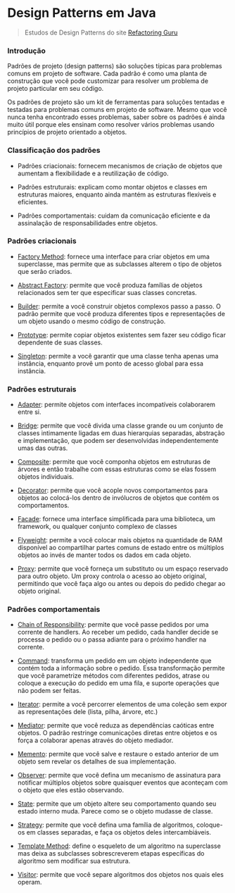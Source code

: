 # Design Patterns em Java

> Estudos de Design Patterns do site [Refactoring Guru](https://refactoring.guru/pt-br/design-patterns)

### Introdução

Padrões de projeto (design patterns) são soluções típicas para problemas comuns em projeto de software. Cada padrão é como uma planta de construção que você pode customizar para resolver um problema de projeto particular em seu código.

Os padrões de projeto são um kit de ferramentas para soluções tentadas e testadas para problemas comuns em projeto de software. Mesmo que você nunca tenha encontrado esses problemas, saber sobre os padrões é ainda muito útil porque eles ensinam como resolver vários problemas usando princípios de projeto orientado a objetos.

### Classificação dos padrões

- Padrões criacionais: fornecem mecanismos de criação de objetos que aumentam a flexibilidade e a reutilização de código.


- Padrões estruturais: explicam como montar objetos e classes em estruturas maiores, enquanto ainda mantém as estruturas flexíveis e eficientes.


- Padrões comportamentais: cuidam da comunicação eficiente e da assinalação de responsabilidades entre objetos.

### Padrões criacionais

- [Factory Method](factoryMethod.md): fornece uma interface para criar objetos em uma superclasse, mas permite que as subclasses alterem o tipo de objetos que serão criados.


- [Abstract Factory](abstractFactory.md): permite que você produza famílias de objetos relacionados sem ter que especificar suas classes concretas.


- [Builder](builder.md): permite a você construir objetos complexos passo a passo. O padrão permite que você produza diferentes tipos e representações de um objeto usando o mesmo código de construção.


- [Prototype](prototype.md): permite copiar objetos existentes sem fazer seu código ficar dependente de suas classes.


- [Singleton](singleton.md): permite a você garantir que uma classe tenha apenas uma instância, enquanto provê um ponto de acesso global para essa instância.

### Padrões estruturais

- [Adapter](adapter.md): permite objetos com interfaces incompatíveis colaborarem entre si.


- [Bridge](bridge.md): permite que você divida uma classe grande ou um conjunto de classes intimamente ligadas em duas hierarquias separadas, abstração e implementação, que podem ser desenvolvidas independentemente umas das outras.


- [Composite](composite.md): permite que você componha objetos em estruturas de árvores e então trabalhe com essas estruturas como se elas fossem objetos individuais.


- [Decorator](decorator.md): permite que você acople novos comportamentos para objetos ao colocá-los dentro de invólucros de objetos que contém os comportamentos.


- [Facade](facade.md): fornece uma interface simplificada para uma biblioteca, um framework, ou qualquer conjunto complexo de classes


- [Flyweight](flyweight.md): permite a você colocar mais objetos na quantidade de RAM disponível ao compartilhar partes comuns de estado entre os múltiplos objetos ao invés de manter todos os dados em cada objeto.


- [Proxy](proxy.md): permite que você forneça um substituto ou um espaço reservado para outro objeto. Um proxy controla o acesso ao objeto original, permitindo que você faça algo ou antes ou depois do pedido chegar ao objeto original.


### Padrões comportamentais

- [Chain of Responsibility](chainOfResponsibility.md): permite que você passe pedidos por uma corrente de handlers. Ao receber um pedido, cada handler decide se processa o pedido ou o passa adiante para o próximo handler na corrente.


- [Command](command.md): transforma um pedido em um objeto independente que contém toda a informação sobre o pedido. Essa transformação permite que você parametrize métodos com diferentes pedidos, atrase ou coloque a execução do pedido em uma fila, e suporte operações que não podem ser feitas.


- [Iterator](iterator.md): permite a você percorrer elementos de uma coleção sem expor as representações dele (lista, pilha, árvore, etc.)


- [Mediator](mediator.md): permite que você reduza as dependências caóticas entre objetos. O padrão restringe comunicações diretas entre objetos e os força a colaborar apenas através do objeto mediador.


- [Memento](memento.md): permite que você salve e restaure o estado anterior de um objeto sem revelar os detalhes de sua implementação.


- [Observer](observer.md): permite que você defina um mecanismo de assinatura para notificar múltiplos objetos sobre quaisquer eventos que aconteçam com o objeto que eles estão observando.


- [State](state.md): permite que um objeto altere seu comportamento quando seu estado interno muda. Parece como se o objeto mudasse de classe.


- [Strategy](strategy.md): permite que você defina uma família de algoritmos, coloque-os em classes separadas, e faça os objetos deles intercambiáveis.


- [Template Method](templateMethod.md): define o esqueleto de um algoritmo na superclasse mas deixa as subclasses sobrescreverem etapas específicas do algoritmo sem modificar sua estrutura.


- [Visitor](visitor.md): permite que você separe algoritmos dos objetos nos quais eles operam.
